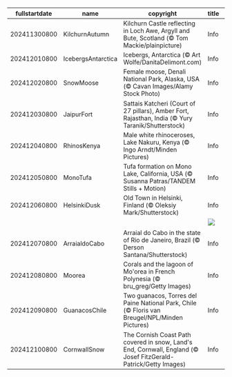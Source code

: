 |fullstartdate|name|copyright|title|image|
|--|--|--|--|--|
202411300800|KilchurnAutumn|Kilchurn Castle reflecting in Loch Awe, Argyll and Bute, Scotland (© Tom Mackie/plainpicture)|Info|![](/en-AU/2024/12/202411300800KilchurnAutumn.jpg)|
202412010800|IcebergsAntarctica|Icebergs, Antarctica (© Art Wolfe/DanitaDelimont.com)|Info|![](/en-AU/2024/12/202412010800IcebergsAntarctica.jpg)|
202412020800|SnowMoose|Female moose, Denali National Park, Alaska, USA (© Cavan Images/Alamy Stock Photo)|Info|![](/en-AU/2024/12/202412020800SnowMoose.jpg)|
202412030800|JaipurFort|Sattais Katcheri (Court of 27 pillars), Amber Fort, Rajasthan, India (© Yury Taranik/Shutterstock)|Info|![](/en-AU/2024/12/202412030800JaipurFort.jpg)|
202412040800|RhinosKenya|Male white rhinoceroses, Lake Nakuru, Kenya (© Ingo Arndt/Minden Pictures)|Info|![](/en-AU/2024/12/202412040800RhinosKenya.jpg)|
202412050800|MonoTufa|Tufa formation on Mono Lake, California, USA (© Susanna Patras/TANDEM Stills + Motion)|Info|![](/en-AU/2024/12/202412050800MonoTufa.jpg)|
202412060800|HelsinkiDusk|Old Town in Helsinki, Finland (© Oleksiy Mark/Shutterstock)|Info|![](/en-AU/2024/12/202412060800HelsinkiDusk.jpg)|
||||![](/en-AU/2024/12/.jpg)|
202412070800|ArraialdoCabo|Arraial do Cabo in the state of Rio de Janeiro, Brazil (© Derson Santana/Shutterstock)|Info|![](/en-AU/2024/12/202412070800ArraialdoCabo.jpg)|
202412080800|Moorea|Corals and the lagoon of Mo'orea in French Polynesia (© bru_greg/Getty Images)|Info|![](/en-AU/2024/12/202412080800Moorea.jpg)|
202412090800|GuanacosChile|Two guanacos, Torres del Paine National Park, Chile (© Floris van Breugel/NPL/Minden Pictures)|Info|![](/en-AU/2024/12/202412090800GuanacosChile.jpg)|
202412100800|CornwallSnow|The Cornish Coast Path covered in snow, Land's End, Cornwall, England (© Josef FitzGerald-Patrick/Getty Images)|Info|![](/en-AU/2024/12/202412100800CornwallSnow.jpg)|
